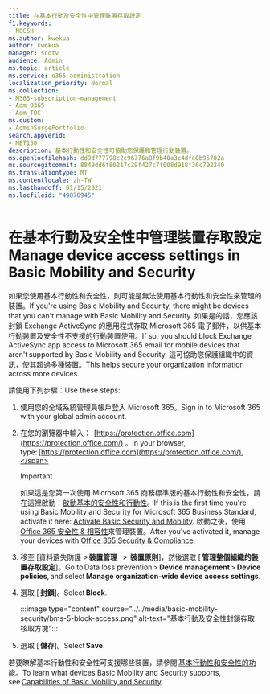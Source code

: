 ```yaml
---
title: 在基本行動及安全性中管理裝置存取設定
f1.keywords:
- NOCSH
ms.author: kwekua
author: kwekua
manager: scotv
audience: Admin
ms.topic: article
ms.service: o365-administration
localization_priority: Normal
ms.collection:
- M365-subscription-management
- Adm_O365
- Adm_TOC
ms.custom:
- AdminSurgePortfolio
search.appverid:
- MET150
description: 基本行動性和安全性可協助您保護和管理行動裝置。
ms.openlocfilehash: dd9d777798c2c96776a8f9b40a3c4dfe0b95702a
ms.sourcegitcommit: 8849dd6f80217c29f427c7f008d918f30c792240
ms.translationtype: MT
ms.contentlocale: zh-TW
ms.lasthandoff: 01/15/2021
ms.locfileid: "49876945"
---
```

# <a name="manage-device-access-settings-in-basic-mobility-and-security"></a><span data-ttu-id="26f49-103">在基本行動及安全性中管理裝置存取設定</span><span class="sxs-lookup"><span data-stu-id="26f49-103">Manage device access settings in Basic Mobility and Security</span></span>

<span data-ttu-id="26f49-104">如果您使用基本行動性和安全性，則可能是無法使用基本行動性和安全性來管理的裝置。</span><span class="sxs-lookup"><span data-stu-id="26f49-104">If you're using Basic Mobility and Security, there might be devices that you can't manage with Basic Mobility and Security.</span></span> <span data-ttu-id="26f49-105">如果是的話，您應該封鎖 Exchange ActiveSync 的應用程式存取 Microsoft 365 電子郵件，以供基本行動裝置及安全性不支援的行動裝置使用。</span><span class="sxs-lookup"><span data-stu-id="26f49-105">If so, you should block Exchange ActiveSync app access to Microsoft 365 email for mobile devices that aren't supported by Basic Mobility and Security.</span></span> <span data-ttu-id="26f49-106">這可協助您保護組織中的資訊，使其超過多種裝置。</span><span class="sxs-lookup"><span data-stu-id="26f49-106">This helps secure your organization information across more devices.</span></span>

<span data-ttu-id="26f49-107">請使用下列步驟：</span><span class="sxs-lookup"><span data-stu-id="26f49-107">Use these steps:</span></span>

1. <span data-ttu-id="26f49-108">使用您的全域系統管理員帳戶登入 Microsoft 365。</span><span class="sxs-lookup"><span data-stu-id="26f49-108">Sign in to  Microsoft 365 with your global admin account.</span></span>

2. <span data-ttu-id="26f49-109">在您的瀏覽器中輸入：  [https://protection.office.com](https://protection.office.com/) 。</span><span class="sxs-lookup"><span data-stu-id="26f49-109">In your browser, type: [https://protection.office.com](https://protection.office.com/).</span></span>    

    >[!IMPORTANT]
    ><span data-ttu-id="26f49-110">如果這是您第一次使用 Microsoft 365 商務標準版的基本行動性和安全性，請在這裡啟動：[啟動基本的安全性和行動性](https://admin.microsoft.com/EAdmin/Device/IntuneInventory.aspx)。</span><span class="sxs-lookup"><span data-stu-id="26f49-110">If this is the first time you're using Basic Mobility and Security for Microsoft 365 Business Standard, activate it here: [Activate Basic Security and Mobility](https://admin.microsoft.com/EAdmin/Device/IntuneInventory.aspx).</span></span> <span data-ttu-id="26f49-111">啟動之後，使用[Office 365 安全性 & 相容性](https://protection.office.com/)來管理裝置。</span><span class="sxs-lookup"><span data-stu-id="26f49-111">After you've activated it, manage your devices with [Office 365 Security & Compliance](https://protection.office.com/).</span></span>

3. <span data-ttu-id="26f49-112">移至 [資料遺失防護 > **裝置管理**   >  **裝置原則**]，然後選取 [ **管理整個組織的裝置存取設定**]。</span><span class="sxs-lookup"><span data-stu-id="26f49-112">Go to Data loss prevention > **Device management** > **Device policies**, and select **Manage organization-wide device access settings**.</span></span>

4. <span data-ttu-id="26f49-113">選取 [ **封鎖**]。</span><span class="sxs-lookup"><span data-stu-id="26f49-113">Select **Block**.</span></span>

    :::image type="content" source="../../media/basic-mobility-security/bms-5-block-access.png" alt-text="基本行動及安全性封鎖存取核取方塊":::

5. <span data-ttu-id="26f49-115">選取 [ **儲存**]。</span><span class="sxs-lookup"><span data-stu-id="26f49-115">Select **Save**.</span></span>

<span data-ttu-id="26f49-116">若要瞭解基本行動性和安全性可支援哪些裝置，請參閱 [基本行動性和安全性的功能](capabilities.md)。</span><span class="sxs-lookup"><span data-stu-id="26f49-116">To learn what devices Basic Mobility and Security supports, see [Capabilities of Basic Mobility and Security](capabilities.md).</span></span>